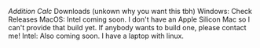 *Addition Calc*
Downloads (unkown why you want this tbh)
Windows: Check Releases
MacOS: Intel coming soon. I don't have an Apple Silicon Mac so I can't provide that build yet. If anybody wants to build one, please contact me!
Intel: Also coming soon. I have a laptop with linux.
